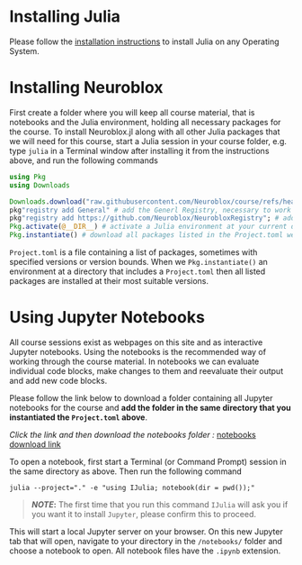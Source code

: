 # Installing Julia

Please follow the [installation instructions](https://julialang.org/downloads/) to install Julia on any Operating System.

# Installing Neuroblox

First create a folder where you will keep all course material, that is notebooks and the Julia environment, holding all necessary packages for the course. To install Neuroblox.jl along with all other Julia packages that we will need for this course, start a Julia session in your course folder, e.g. type `julia` in a Terminal window after installing it from the instructions above, and run the following commands

```julia 
using Pkg
using Downloads

Downloads.download("raw.githubusercontent.com/Neuroblox/course/refs/heads/main/Project.toml", joinpath(@__DIR__, "Project.toml"))
pkg"registry add General" # add the Generl Registry, necessary to work with NeurobloxRegistry if this is the first time opening Julia
pkg"registry add https://github.com/Neuroblox/NeurobloxRegistry"; # add the Neuroblox Registry to the Julia registries to have access to Neuroblox.jl
Pkg.activate(@__DIR__) # activate a Julia environment at your current directory
Pkg.instantiate() # download all packages listed in the Project.toml we downloaded above
```

`Project.toml` is a file containing a list of packages, sometimes with specified versions or version bounds. When we `Pkg.instantiate()` an environment at a directory that includes a `Project.toml` then all listed packages are installed at their most suitable versions.

# Using Jupyter Notebooks

All course sessions exist as webpages on this site and as interactive Jupyter notebooks. Using the notebooks is the recommended way of working through the course material. In notebooks we can evaluate individual code blocks, make changes to them and reevaluate their output and add new code blocks. 

Please follow the link below to download a folder containing all Jupyter notebooks for the course and **add the folder in the same directory that you instantiated the `Project.toml` above**.

*Click the link and then download the notebooks folder :* [notebooks download link](https://drive.google.com/drive/folders/1InAV38X8GN86tqsec91tZ4DZcxQhc73l)

To open a notebook, first start a Terminal (or Command Prompt) session in the same directory as above. Then run the following command

```
julia --project="." -e "using IJulia; notebook(dir = pwd());"
```

> **_NOTE_:**
> The first time that you run this command `IJulia` will ask you if you want it to install `Jupyter`, please confirm this to proceed.  

This will start a local Jupyter server on your browser. On this new Jupyter tab that will open, navigate to your directory in the `/notebooks/` folder and choose a notebook to open. All notebook files have the `.ipynb` extension.
